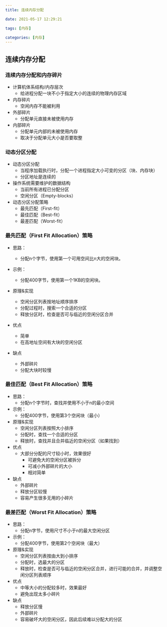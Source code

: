 ```yaml
---
title: 连续内存分配

date: 2021-05-17 12:29:21

tags: [内存]

categories: [内存]
---
```


## 连续内存分配

### 连续内存分配和内存碎片

- 计算机体系结构/内存层次
  - 给进程分配一块不小于指定大小的连续的物理内存区域
- 内存碎片
  - 空闲内存不能被利用
- 外部碎片
  - 分配单元直接未被使用内存
- 内部碎片
  - 分配单元内部的未被使用内存
  - 取决于分配单元大小是否要取整

### 动态分区分配

- 动态分区分配
  - 当程序加载执行时，分配一个进程指定大小可变的分区（块、内存块）
  - 分区地址是连续的
- 操作系统需要维护的数据结构
  - 当前所有进程已分配分区
  - 空闲分区（Empty-blocks）
- 动态分区分配策略
  - 最先匹配（First-fit）
  - 最佳匹配（Best-fit）
  - 最差匹配（Worst-fit）

### 最先匹配（First Fit Allocation）策略

- 思路：
  - 分配n个字节，使用第一个可用空间比n大的空闲块。
- 示例：
  - 分配400字节，使用第一个1KB的空闲块。

- 原理&实现
  - 空闲分区列表按地址顺序排序
  - 分配过程时，搜索一个合适的分区
  - 释放分区时，检查是否可与临近的空闲分区合并
- 优点
  - 简单
  - 在高地址空间有大块的空闲分区
- 缺点
  - 外部碎片
  - 分配大块时较慢

### 最佳匹配（Best Fit Allocation）策略

- 思路：
  - 分配n个字节时，查找并使用不小于n的最小空间
- 示例：
  - 分配400字节，使用第3个空闲块（最小）
- 原理&实现
  - 空闲分区列表按照大小排序
  - 分配时，查找一个合适的分区
  - 释放时，查找并且合并临近的空闲分区（如果找到）
- 优点
  - 大部分分配的尺寸较小时，效果很好
    - 可避免大的空闲分区被拆分
    - 可减小外部碎片的大小
    - 相对简单
- 缺点
  - 外部碎片
  - 释放分区较慢
  - 容易产生很多无用的小碎片

### 最差匹配（Worst Fit Allocation）策略

- 思路：
  - 分配n字节，使用尺寸不小于n的最大空闲分区
- 示例：
  - 分配400字节，使用第2个空闲块（最大）
- 原理&实现
  - 空闲分区列表按由大到小排序
  - 分配时，选最大的分区
  - 释放时，检查是否可与临近的空闲分区合并，进行可能的合并，并调整空闲分区列表顺序
- 优点
  - 中等大小的分配较多时，效果最好
  - 避免出现太多小碎片
- 缺点
  - 释放分区慢
  - 外部碎片
  - 容易破坏大的空闲分区，因此后续难以分配大的分区